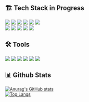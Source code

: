 <div>
  
  ## 🏗 Tech Stack in Progress
  <img src="https://img.shields.io/badge/C-A8B9CC?style=flat&logo=C&logoColor=white">
  <img src="https://img.shields.io/badge/C++-00599C?style=flat&logo=C%2B%2B&logoColor=white">
  <img src="https://img.shields.io/badge/Python-3776AB?style=flat&logo=Python&logoColor=white"/>
  <img src="https://img.shields.io/badge/JavaScript-F7DF1E?style=flat&logo=JavaScript&logoColor=black"/>
  <img src="https://img.shields.io/badge/TypeScript-3178C6?style=flat&logo=TypeScript&logoColor=white"/>
  <img src="https://img.shields.io/badge/Matlab-0076A8?style=flat&logo=Mathworks&logoColor=white"/>
  <br/>
  <img src="https://img.shields.io/badge/React-61DAFB?style=flat&logo=React&logoColor=black"/>
  <img src="https://img.shields.io/badge/React_Native-61DAFB?style=flat&logo=React&logoColor=black"/>
  <img src="https://img.shields.io/badge/Expo-000020?style=flat&logo=Expo&logoColor=white"/>
  <img src="https://img.shields.io/badge/Next.js-000000?style=flat&logo=Next.js&logoColor=white"/>
  <img src="https://img.shields.io/badge/MFC-00599C?style=flat&logo=Visual%20Studio&logoColor=white"/>
  <br/>

</div>

<div>

  ## 🛠 Tools
  <img src="https://img.shields.io/badge/Git-F05032?style=flat&logo=Git&logoColor=white">
  <img src="https://img.shields.io/badge/Github-181717?style=flat&logo=Github&logoColor=white">
  <img src="https://img.shields.io/badge/Figma-F24E1E?style=flat&logo=Figma&logoColor=white">
  <img src="https://img.shields.io/badge/Discord-5865F2?style=flat&logo=Discord&logoColor=white">
  <img src="https://img.shields.io/badge/Visual_Studio-5C2D91?style=flat-square&logo=visualstudiocode&logoColor=white"/>
  <img src="https://img.shields.io/badge/Visual_Studio_Code-007ACC?style=flat-square&logo=visualstudiocode&logoColor=white"/>
  <br/>
  
</div>

<div>
  
  ## 📊 Github Stats
  [![Anurag's GitHub stats](https://github-readme-stats.vercel.app/api?username=itleews&show_icons=true&theme=default&hide_border=true&card_width=450)](https://github.com/anuraghazra/github-readme-stats)  
  [![Top Langs](https://github-readme-stats.vercel.app/api/top-langs/?username=itleews&layout=compact&hide_border=true&card_width=450)](https://github.com/anuraghazra/github-readme-stats)
  
</div>
